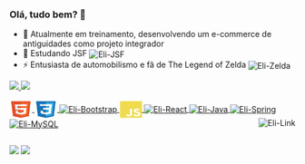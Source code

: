 ### Olá, tudo bem? 👋

- 🔭 Atualmente em treinamento, desenvolvendo um e-commerce de antiguidades como projeto integrador
- 🌱 Estudando JSF <img align="center" alt="Eli-JSF" height="30" width="30" src="https://avatars.githubusercontent.com/u/4238769?v=4">
- ⚡ Entusiasta de automobilismo e fã de The Legend of Zelda <img align="center" alt="Eli-Zelda" height="30" src="https://seeklogo.com/images/T/the-legend-of-zelda-hyrulian-crest-logo-0EE3FC3E0B-seeklogo.com.png">

<div>
  <a href="https://github.com/eliellds">
  <img height="180em" src="https://github-readme-stats.vercel.app/api?username=eliellds&show_icons=true&theme=merko&include_all_commits=true&count_private=true"/>
  <img height="180em" src="https://github-readme-stats.vercel.app/api/top-langs/?username=eliellds&layout=compact&langs_count=7&theme=merko"/>
</div>
<div style="display: inline_block"><br>
  <img align="center" alt="Eli-HTML" height="30" width="40" src="https://raw.githubusercontent.com/devicons/devicon/master/icons/html5/html5-original.svg"/>
  <img align="center" alt="Eli-CSS" height="30" width="40" src="https://raw.githubusercontent.com/devicons/devicon/master/icons/css3/css3-original.svg"/>
  <img align="center" alt="Eli-Bootstrap" height="30" width="40" src="https://cdn.jsdelivr.net/gh/devicons/devicon/icons/bootstrap/bootstrap-original.svg"/>
  <img align="center" alt="Eli-Js" height="30" width="40" src="https://raw.githubusercontent.com/devicons/devicon/master/icons/javascript/javascript-plain.svg"/>
  <img align="center" alt="Eli-React" height="30" width="40" src="https://cdn.jsdelivr.net/gh/devicons/devicon/icons/react/react-original-wordmark.svg"/>
  <img align="center" alt="Eli-Java" height="30" width="40" src="https://cdn.jsdelivr.net/gh/devicons/devicon/icons/java/java-original-wordmark.svg"/>
  <img align="center" alt="Eli-Spring" height="30" width="40" src="https://cdn.jsdelivr.net/gh/devicons/devicon/icons/spring/spring-original.svg"/>
  <img align="center" alt="Eli-MySQL" height="30" width="40" src="https://cdn.jsdelivr.net/gh/devicons/devicon/icons/mysql/mysql-original-wordmark.svg"/>
  

  <img align="right" alt="Eli-Link" height="120" src="https://c.tenor.com/VNQFhH8IIFQAAAAM/link-thumbs-up.gif">
</div>
  
  ##
  
  <div>
  <a href = "mailto:eliel.lds@gmail.com"><img src="https://img.shields.io/badge/-Gmail-%23333?style=for-the-badge&logo=gmail&logoColor=white" target="_blank"></a>
  <a href="https://www.linkedin.com/in/eliel-lopes-dos-santos-62273b13b/" target="_blank"><img src="https://img.shields.io/badge/-LinkedIn-%230077B5?style=for-the-badge&logo=linkedin&logoColor=white" target="_blank"></a> 
